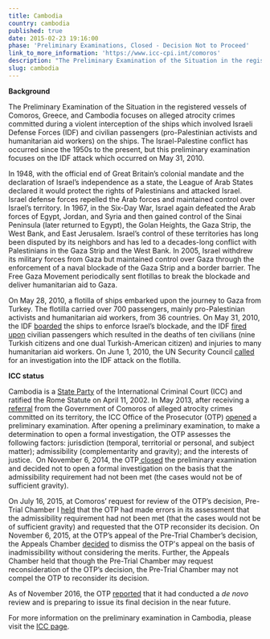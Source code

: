 ```yaml
---
title: Cambodia
country: cambodia
published: true
date: 2015-02-23 19:16:00
phase: 'Preliminary Examinations, Closed - Decision Not to Proceed'
link_to_more_information: 'https://www.icc-cpi.int/comoros'
description: "The Preliminary Examination of the Situation in the registered vessels of Comoros, Greece, and Cambodia focuses on alleged atrocity crimes committed during a violent interception of the ships which involved Israeli Defense Forces (IDF) and civilian passengers (pro-Palestinian activists and humanitarian aid workers) on the ships. This preliminary examination focuses on the IDF attack which occurred on May 31, 2010.\_\nOn November 6, 2014, the OTP closed the preliminary examination. However, on July 16, 2015, Pre-Trial Chamber I requested that the OTP reconsider her decision not to open a formal investigation.  On November 6, 2015, the Appeals Chamber dismissed the OTP's appeal and held that the Pre-Trial Chamber may request reconsideration of the OTP's decision. \nAs of November 2016, the OTP reported that it had conducted a de novo review and is preparing to issue its final decision in the near future."
slug: cambodia
---
```



**Background**

The Preliminary Examination of the Situation in the registered vessels of Comoros, Greece, and Cambodia focuses on alleged atrocity crimes committed during a violent interception of the ships which involved Israeli Defense Forces (IDF) and civilian passengers (pro-Palestinian activists and humanitarian aid workers) on the ships. The Israel-Palestine conflict has occurred since the 1950s to the present, but this preliminary examination focuses on the IDF attack which occurred on May 31, 2010.&nbsp;

In 1948, with the official end of Great Britain’s colonial mandate and the declaration of Israel’s independence as a state, the League of Arab States declared it would protect the rights of Palestinians and attacked Israel. Israel defense forces repelled the Arab forces and maintained control over Israel’s territory. In 1967, in the Six-Day War, Israel again defeated the Arab forces of Egypt, Jordan, and Syria and then gained control of the Sinai Peninsula (later returned to Egypt), the Golan Heights, the Gaza Strip, the West Bank, and East Jerusalem. Israel’s control of these territories has long been disputed by its neighbors and has led to a decades-long conflict with Palestinians in the Gaza Strip and the West Bank. In 2005, Israel withdrew its military forces from Gaza but maintained control over Gaza through the enforcement of a naval blockade of the Gaza Strip and a border barrier. The Free Gaza Movement periodically sent flotillas to break the blockade and deliver humanitarian aid to Gaza.&nbsp;

On May 28, 2010, a flotilla of ships embarked upon the journey to Gaza from Turkey. The flotilla carried over 700 passengers, mainly pro-Palestinian activists and humanitarian aid workers, from 36 countries. On May 31, 2010, the IDF [boarded](https://www.theguardian.com/world/2010/may/31/israel-kills-activists-flotilla-gaza) the ships to enforce Israel’s blockade, and the IDF [fired upon](https://www.theguardian.com/world/2010/may/31/israeli-attacks-gaza-flotilla-activists) civilian passengers which resulted in the deaths of ten civilians (nine Turkish citizens and one dual Turkish-American citizen) and injuries to many humanitarian aid workers. On June 1, 2010, the UN Security Council [called](https://www.theguardian.com/world/2010/jun/01/un-condemns-israel-assault-gaza-flotilla) for an investigation into the IDF attack on the flotilla.&nbsp; &nbsp;

**ICC status &nbsp;**

Cambodia is a [State Party](https://asp.icc-cpi.int/en_menus/asp/states%20parties/asian%20states/Pages/cambodia.aspx) of the International Criminal Court (ICC) and ratified the Rome Statute on April 11, 2002. In May 2013, after receiving a [referral](https://www.icc-cpi.int/iccdocs/otp/Referral-from-Comoros.pdf) from the Government of Comoros of alleged atrocity crimes committed on its territory, the ICC Office of the Prosecutor (OTP) [opened](https://www.icc-cpi.int/Pages/item.aspx?name=otp-statement-14-05-2013) a preliminary examination. After opening a preliminary examination, to make a determination to open a formal investigation, the OTP assesses the following factors: jurisdiction (temporal, territorial or personal, and subject matter); admissibility (complementarity and gravity); and the interests of justice. &nbsp;On November 6, 2014, the OTP[ closed](https://www.icc-cpi.int/Pages/item.aspx?name=otp-statement-06-11-2014) the preliminary examination and decided not to open a formal investigation on the basis that the admissibility requirement had not been met (the cases would not be of sufficient gravity).

On July 16, 2015, at Comoros’ request for review of the OTP’s decision, Pre-Trial Chamber I [held](https://www.icc-cpi.int/CourtRecords/CR2015_13139.PDF) that the OTP had made errors in its assessment that the admissibility requirement had not been met (that the cases would not be of sufficient gravity) and requested that the OTP reconsider its decision. On November 6, 2015, at the OTP’s appeal of the Pre-Trial Chamber’s decision, the Appeals Chamber [decided](https://www.icc-cpi.int/CourtRecords/CR2015_20965.PDF) to dismiss the OTP's appeal on the basis of inadmissibility without considering the merits. Further, the Appeals Chamber held that though the Pre-Trial Chamber may request reconsideration of the OTP’s decision, the Pre-Trial Chamber may not compel the OTP to reconsider its decision.&nbsp;

As of November 2016, the OTP [reported](https://www.icc-cpi.int/iccdocs/otp/161114-otp-rep-PE_ENG.pdf) that it had conducted a *de novo* review and is preparing to issue its final decision in the near future.

For more information on the preliminary examination in Cambodia, please visit the [ICC page](https://www.icc-cpi.int/comoros).